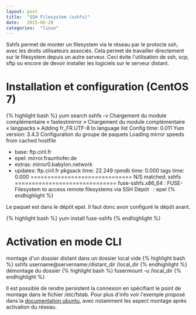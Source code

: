 ```yaml
---
layout: post
title:  "SSH Filesystem (sshfs)"
date:   2015-06-28
categories:  "linux"
---
```

Sshfs permet de monter un filesystem via le réseau par le protocle ssh, avec les droits utilisateurs associés. Cela permet de travailler directement sur le filesystem depuis un autre serveur. Ceci évite l'utilisation de ssh, scp, sftp ou encore de devoir installer les logiciels sur le serveur distant.

# Installation et configuration (CentOS 7)

{% highlight bash %}
yum search sshfs -v
Chargement du module complémentaire « fastestmirror »
Chargement du module complémentaire « langpacks »
Adding fr_FR.UTF-8 to language list
Config time: 0.011
Yum version: 3.4.3
Configuration du groupe de paquets
Loading mirror speeds from cached hostfile
 * base: ftp.ciril.fr
 * epel: mirror.fraunhofer.de
 * extras: mirror0.babylon.network
 * updates: ftp.ciril.fr
pkgsack time: 22.249
rpmdb time: 0.000
tags time: 0.000
============================== N/S matched: sshfs ==============================
fuse-sshfs.x86_64 : FUSE-Filesystem to access remote filesystems via SSH
Dépôt               : epel
{% endhighlight %}

Le paquet est dans le dépôt epel. Il faut donc avoir configuré le dépôt avant.

{% highlight bash %}
yum install fuse-sshfs
{% endhighlight %}


# Activation en mode CLI

montage d'un dossier distant dans un dossier local vide
{% highlight bash %}
sshfs username@servername:/distant_dir /local_dir
{% endhighlight %}
démontage du dossier
{% highlight bash %}
fusermount -u /local_dir
{% endhighlight %}


Il est possible de rendre persistent la connexion en spécifiant le point de montage dans le fichier /etc/fstab. Pour plus d'info voir l'exemple proposé dans la [documentation ubuntu][doc-ubuntu], avec notamment les aspect montage après activation du réseau.

[doc-ubuntu]: http://doc.ubuntu-fr.org/sshfs
